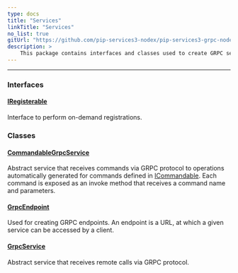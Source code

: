```yaml
---
type: docs
title: "Services"
linkTitle: "Services"
no_list: true
gitUrl: "https://github.com/pip-services3-nodex/pip-services3-grpc-nodex"
description: >
    This package contains interfaces and classes used to create GRPC services.
---
```

---
<div class="module-body"> 

### Interfaces

#### [IRegisterable](iregisterable)
Interface to perform on-demand registrations.


### Classes

#### [CommandableGrpcService](commandable_grpc_service)
Abstract service that receives commands via GRPC protocol
to operations automatically generated for commands defined in [ICommandable](../../commons/commands/icommandable).
Each command is exposed as an invoke method that receives a command name and parameters.

#### [GrpcEndpoint](grpc_endpoint)
Used for creating GRPC endpoints. An endpoint is a URL, at which a given service can be accessed by a client.

#### [GrpcService](grpc_service)
Abstract service that receives remote calls via GRPC protocol.


</div>


